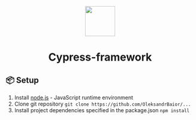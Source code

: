 <div align="center"> 
<img <img src="https://static-00.iconduck.com/assets.00/cypress-icon-2048x2045-rgul477b.png" width="80"/>
 <h1>Cypress-framework</h1>
</div>

## 📦 Setup

1. Install [node.js](https://nodejs.org/en/) - JavaScript runtime environment
3. Clone git repository `git clone https://github.com/OleksandrBaior/...`
4. Install project dependencies specified in the package.json `npm install`